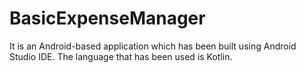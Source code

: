 # BasicExpenseManager

It is an Android-based application which has been built using Android Studio IDE. The language that has been used is Kotlin.
